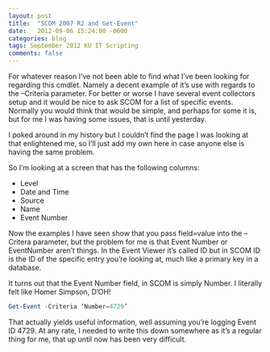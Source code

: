 ```yaml
---
layout: post
title:  "SCOM 2007 R2 and Get-Event"
date:   2012-09-06 15:24:00 -0600
categories: blog
tags: September 2012 KU IT Scripting
comments: false
---
```

For whatever reason I’ve not been able to find what I’ve been looking for regarding this cmdlet. Namely a decent example of it’s use with regards to the –Criteria parameter. For better or worse I have several event collectors setup and it would be nice to ask SCOM for a list of specific events. Normally you would think that would be simple, and perhaps for some it is, but for me I was having some issues, that is until yesterday.

I poked around in my history but I couldn’t find the page I was looking at that enlightened me, so I’ll just add my own here in case anyone else is having the same problem.

So I’m looking at a screen that has the following columns:

* Level
* Date and Time
* Source
* Name
* Event Number

Now the examples I have seen show that you pass field=value into the –Critera parameter, but the problem for me is that Event Number or EventNumber aren’t things. In the Event Viewer it’s called ID but in SCOM ID is the ID of the specific entry you’re looking at, much like a primary key in a database.

It turns out that the Event Number field, in SCOM is simply Number. I literally felt like Homer Simpson, D’OH!

``` powershell
Get-Event -Criteria ‘Number=4729’
```

That actually yields useful information, well assuming you’re logging Event ID 4729. At any rate, I needed to write this down somewhere as it’s a regular thing for me, that up until now has been very difficult.
